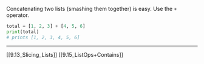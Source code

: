 Concatenating two lists (smashing them together) is easy.
Use the `+` operator.

``` python
total = [1, 2, 3] + [4, 5, 6]
print(total)
# prints [1, 2, 3, 4, 5, 6]
```

---
[[9.13_Slicing_Lists]]
[[9.15_ListOps+Contains]]